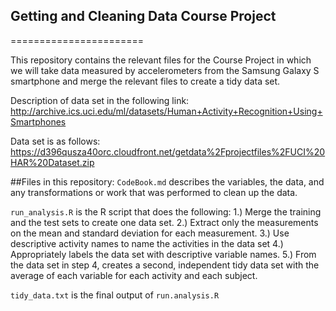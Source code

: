 ## Getting and Cleaning Data Course Project
=======================

This repository contains the relevant files for the Course Project in which we will take data measured by accelerometers from the Samsung Galaxy S smartphone and merge the relevant files to create a tidy data set.

Description of data set in the following link:
http://archive.ics.uci.edu/ml/datasets/Human+Activity+Recognition+Using+Smartphones 

Data set is as follows:
https://d396qusza40orc.cloudfront.net/getdata%2Fprojectfiles%2FUCI%20HAR%20Dataset.zip 

##Files in this repository:
`CodeBook.md` describes the variables, the data, and any transformations or work that was performed to clean up the data.

`run_analysis.R` is the R script that does the following:
1.) Merge the training and the test sets to create one data set.
2.) Extract only the measurements on the mean and standard deviation for each measurement. 
3.) Use descriptive activity names to name the activities in the data set
4.) Appropriately labels the data set with descriptive variable names. 
5.) From the data set in step 4, creates a second, independent tidy data set with the average of each variable for each activity and each subject.

`tidy_data.txt` is the final output of `run.analysis.R`
